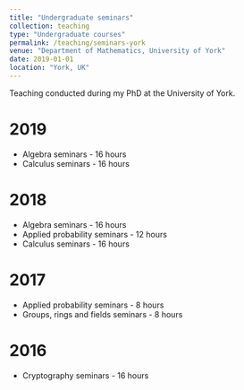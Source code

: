 ```yaml
---
title: "Undergraduate seminars"
collection: teaching
type: "Undergraduate courses"
permalink: /teaching/seminars-york
venue: "Department of Mathematics, University of York"
date: 2019-01-01
location: "York, UK"
---
```


Teaching conducted during my PhD at the University of York.

2019
======
- Algebra seminars - 16 hours
- Calculus seminars - 16 hours

2018
======
- Algebra seminars - 16 hours
- Applied probability seminars - 12 hours
- Calculus seminars - 16 hours

2017
======
- Applied probability seminars - 8 hours
- Groups, rings and fields seminars - 8 hours

2016
======
- Cryptography seminars - 16 hours
